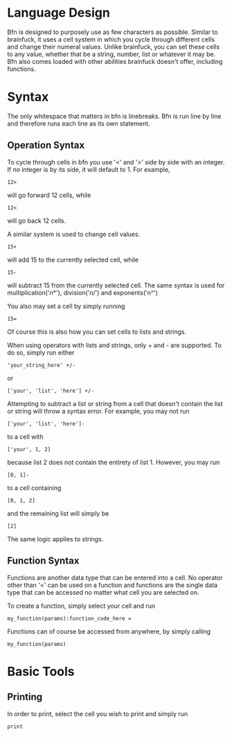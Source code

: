 # Language Design

Bfn is designed to purposely use as few characters as possible. Similar to brainfuck, it uses a cell system in which you cycle through different cells and change their numeral values. Unlike brainfuck, you can set these cells to any value, whether that be a string, number, list or whatever it may be. Bfn also comes loaded with other abilities brainfuck doesn't offer, including functions.

# Syntax

The only whitespace that matters in bfn is linebreaks. Bfn is run line by line and therefore runs each line as its own statement.

## Operation Syntax

To cycle through cells in bfn you use '<' and '>' side by side with an integer. If no integer is by its side, it will default to 1. For example,

```
12>
```

will go forward 12 cells, while

```
12<
```

will go back 12 cells.

A similar system is used to change cell values.

```
15+
```

will add 15 to the currently selected cell, while

```
15-
```

will subtract 15 from the currently selected cell. The same syntax is used for multiplication('n*'), division('n/') and exponents('n^')

You also may set a cell by simply running

```
15=
```

Of course this is also how you can set cells to lists and strings.


When using operators with lists and strings, only + and - are supported. To do so, simply run either

```
'your_string_here' +/-
```

or

```
['your', 'list', 'here'] +/-
```

Attempting to subtract a list or string from a cell that doesn't contain the list or string will throw a syntax error. For example, you may not run

```
['your', 'list', 'here']-
```

to a cell with

```
['your', 1, 2]
```

because list 2 does not contain the entirety of list 1. However, you may run

```
[0, 1]-
```

to a cell containing

```
[0, 1, 2]
```

and the remaining list will simply be

```
[2]
```

The same logic applies to strings.

## Function Syntax

Functions are another data type that can be entered into a cell. No operator other than '=' can be used on a function and functions are the single data type that can be accessed no matter what cell you are selected on.

To create a function, simply select your cell and run

```
my_function(params):function_code_here =
```

Functions can of course be accessed from anywhere, by simply calling

```
my_function(params)
```

# Basic Tools

## Printing

In order to print, select the cell you wish to print and simply run

```
print
```